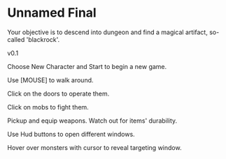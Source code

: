 # Unnamed Final
Your objective is to descend into dungeon and find a magical artifact, so-called 'blackrock'.

v0.1

Choose New Character and Start to begin a new game.

Use [MOUSE] to walk around. 

Click on the doors to operate them. 

Click on mobs to fight them. 

Pickup and equip weapons. Watch out for items' durability.

Use Hud buttons to open different windows.

Hover over monsters with cursor to reveal targeting window.

